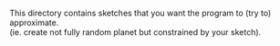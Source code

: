 This directory contains sketches that you want the program to (try to) approximate.  
(ie. create not fully random planet but constrained by your sketch).

